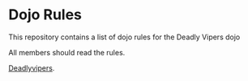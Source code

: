 Dojo Rules
==========

This repository contains a list of dojo rules for the Deadly Vipers dojo

All members should read the rules.

[Deadlyvipers](https://github.com/deadlyvipers).
